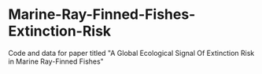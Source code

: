 # Marine-Ray-Finned-Fishes-Extinction-Risk
Code and data for paper titled "A Global Ecological Signal Of Extinction Risk in Marine Ray-Finned Fishes"
